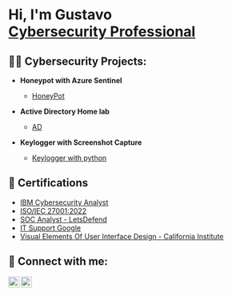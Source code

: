 <h1>Hi, I'm Gustavo <br/><a href="https://www.linkedin.com/in/gustavo-claudino23/">Cybersecurity Professional</a>

<h2>👨‍💻 Cybersecurity Projects:</h2>

- <b>Honeypot with Azure Sentinel</b>
  - [HoneyPot](https://github.com/GussBad/HoneyPotAzure)
 
- <b>Active Directory Home lab</b>
  - [AD](https://github.com/GussBad/Active-Directory-Setup)

- <b>Keylogger with Screenshot Capture</b>
  - [Keylogger with python](https://github.com/GussBad/Keylogger-with-Screenshot-Capture)


<h2>📃 Certifications </h2>

- [IBM Cybersecurity Analyst](https://coursera.org/verify/SYJMHY2T3GDD)
- [ISO/IEC 27001:2022](https://www.linkedin.com/in/gustavo-claudino23/)
- [SOC Analyst - LetsDefend](https://app.letsdefend.io/certificate/show/4d7727a3-210b-4bc2-b6e0-bcd282e4ba7b)
- [IT Support Google](https://www.credly.com/badges/bd3aa58c-5d2b-4c5b-9e2d-6a7b7d9b8574/linked_in_profile)
- [Visual Elements Of User Interface Design - California Institute](https://coursera.org/verify/KWB4EUKEUTGA)

<h2> 🤳 Connect with me:</h2>

[<img align="left" alt="Gustavo | LinkedIn" width="22px" src="https://cdn.jsdelivr.net/npm/simple-icons@v3/icons/linkedin.svg" />][linkedin]
[<img align="left" alt="JoshMadakor | Instagram" width="22px" src="https://cdn.jsdelivr.net/npm/simple-icons@v3/icons/instagram.svg" />][instagram]


[instagram]: https://www.instagram.com/saturnvrockets/
[linkedin]: https://www.linkedin.com/in/gustavo-claudino23/

